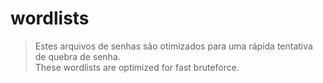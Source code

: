 # wordlists

>Estes arquivos de senhas são otimizados para uma rápida tentativa de quebra de senha. <br>
>These wordlists are optimized for fast bruteforce.
